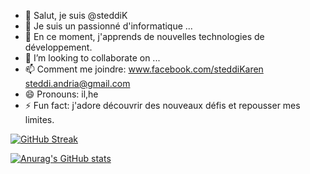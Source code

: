 - 👋 Salut, je suis @steddiK
- 👀 Je suis un passionné d'informatique ...
- 🌱 En ce moment, j'apprends de nouvelles technologies de développement.
- 💞️ I’m looking to collaborate on ...
- 📫 Comment me joindre: www.facebook.com/steddiKaren steddi.andria@gmail.com
- 😄 Pronouns: il,he
- ⚡ Fun fact: j'adore découvrir des nouveaux défis et repousser mes limites.

<!---
steddiK/steddiK is a ✨ special ✨ repository because its `README.md` (this file) appears on your GitHub profile.
You can click the Preview link to take a look at your changes.
--->

[![GitHub Streak](https://streak-stats.demolab.com/?user=steddiK)](https://git.io/streak-stats)

[![Anurag's GitHub stats](https://github-readme-stats.vercel.app/api?username=steddiK)](https://github.com/anuraghazra/github-readme-stats)
